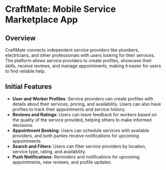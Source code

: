 # CraftMate: Mobile Service Marketplace App

## Overview

CraftMate connects independent service providers like plumbers, electricians, and other professionals with users looking for their services. The platform allows service providers to create profiles, showcase their skills, receive reviews, and manage appointments, making it easier for users to find reliable help.

## Initial Features

- **User and Worker Profiles**: Service providers can create profiles with details about their services, pricing, and availability. Users can also have profiles to track their appointments and service history.
- **Reviews and Ratings**: Users can leave feedback for workers based on the quality of the service provided, helping others to make informed decisions.
- **Appointment Booking**: Users can schedule services with available providers, and both parties receive notifications for upcoming appointments.
- **Search and Filters**: Users can filter service providers by location, service type, rating, and availability.
- **Push Notifications**: Reminders and notifications for upcoming appointments, new reviews, and profile updates.
